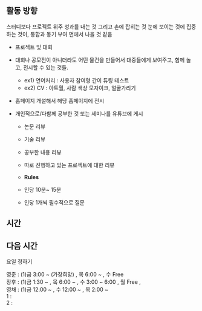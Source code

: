 
## 활동 방향

스터디보다 프로젝트 위주 성과를 내는 것 그리고 손에 잡히는 것 눈에 보이는 것에 집중하는 것이, 통합과 동기 부여 면에서 나을 것 같음

 - 프로젝트 및 대회

 - 대회나 공모전이 아니더라도 어떤 물건을 만들어서 대중들에게 보여주고, 함께 놀고, 전시할 수 있는 것들.
    - ex1) 언어처리 : 사용자 참여형 간이 튜링 테스트
    - ex2) CV : 아트월, 사람 색상 모자이크, 얼굴가리기
 
 
 - 홈페이지 개설해서 해당 홈페이지에 전시
 
 
 - 개인적으로/다함께 공부한 것 또는 세미나를 유튜브에 게시
    - 논문 리뷰
    - 기술 리뷰
    - 공부한 내용 리뷰
    - 따로 진행하고 있는 프로젝트에 대한 리뷰
    
    
    - **Rules**
    - 인당 10분~ 15분
    - 인당 1개씩 필수적으로 질문


## 시간




## 다음 시간


요일 정하기

영준 : (1)금 3:00 ~ (가장희망) , 목 6:00 ~ , 수 Free <br>
장후 : (1)금 1:30 ~  , 목 6:00 ~ , 수 3:00 ~ 6:00 , 월 Free , <br>
영채 : (1)금 12:00 ~ , 수 12:00 ~ ,  목 2:00 ~ <br>
1 : <br>
2 : <br>



